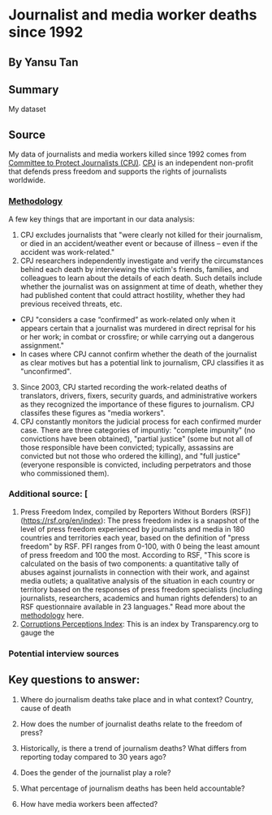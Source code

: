 # Journalist and media worker deaths since 1992
## By Yansu Tan
## Summary
My dataset
## Source
My data of journalists and media workers killed since 1992 comes from [Committee to Protect Journalists (CPJ)](https://cpj.org/data/). [CPJ](https://cpj.org/about/) is an independent non-profit that defends press freedom and supports the rights of journalists worldwide.
### [Methodology](https://cpj.org/data-methodology/)
A few key things that are important in our data analysis:
1. CPJ excludes journalists that "were clearly not killed for their journalism, or died in an accident/weather event or because of illness – even if the accident was work-related." 
2. CPJ researchers independently investigate and verify the circumstances behind each death by interviewing the victim's friends, families, and colleagues to learn about the details of each death. Such details include whether the journalist was on assignment at time of death, whether they had published content that could attract hostility, whether they had previous received threats, etc. 
  * CPJ "considers a case “confirmed” as work-related only when it appears certain that a journalist was murdered in direct reprisal for his or her work; in combat or crossfire; or while carrying out a dangerous assignment." 
  * In cases where CPJ cannot confirm whether the death of the journalist as clear motives but has a potential link to journalism, CPJ classifies it as "unconfirmed".
3. Since 2003, CPJ started recording the work-related deaths of translators, drivers, fixers, security guards, and administrative workers as they recognized the importance of these figures to journalism. CPJ classifes these figures as "media workers".
4. CPJ constantly monitors the judicial process for each confirmed murder case. There are three categories of impuntiy: "complete impunity" (no convictions have been obtained), "partial justice" (some but not all of those responsible have been convicted; typically, assassins are convicted but not those who ordered the killing), and "full justice" (everyone responsible is convicted, including perpetrators and those who commissioned them).
### Additional source: [
1. Press Freedom Index, compiled by Reporters Without Borders (RSF)](https://rsf.org/en/index): The press freedom index is a snapshot of the level of press freedom experienced by journalists and media in 180 countries and territories each year, based on the definition of "press freedom" by RSF. PFI ranges from 0-100, with 0 being the least amount of press freedom and 100 the most. According to RSF, "This score is calculated on the basis of two components: a quantitative tally of abuses against journalists in connection with their work, and against media outlets; a qualitative analysis of the situation in each country or territory based on the responses of press freedom specialists (including journalists, researchers, academics and human rights defenders) to an RSF questionnaire available in 23 languages." Read more about the [methodology](https://rsf.org/en/index-methodologie-2022?year=2022&data_type=general) here.
2. [Corruptions Perceptions Index](https://www.transparency.org/en/cpi/2021): This is an index by Transparency.org to gauge the 
### Potential interview sources

## Key questions to answer:
1. Where do journalism deaths take place and in what context?
Country, cause of death

2. How does the number of journalist deaths relate to the freedom of press?

3. Historically, is there a trend of journalism deaths? What differs from reporting today compared to 30 years ago?

4. Does the gender of the journalist play a role?

5. What percentage of journalism deaths has been held accountable?

6. How have media workers been affected? 



